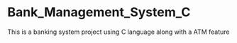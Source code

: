 # Bank_Management_System_C
This is a banking system project using C language along with a ATM feature
